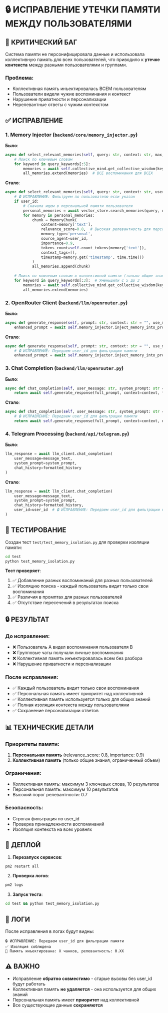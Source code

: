 # 🔒 ИСПРАВЛЕНИЕ УТЕЧКИ ПАМЯТИ МЕЖДУ ПОЛЬЗОВАТЕЛЯМИ

## 🚨 **КРИТИЧЕСКИЙ БАГ**

Система памяти не персонифицировала данные и использовала коллективную память для всех пользователей, что приводило к **утечке контекста** между разными пользователями и группами.

### **Проблема**:
- Коллективная память инъектировалась ВСЕМ пользователям
- Пользователи видели чужие воспоминания и контекст
- Нарушение приватности и персонализации
- Нерелевантные ответы с чужим контекстом

## ✅ **ИСПРАВЛЕНИЕ**

### **1. Memory Injector** (`backend/core/memory_injector.py`)

**Было**:
```python
async def select_relevant_memories(self, query: str, context: str, max_memories: int = 10):
    # Поиск по ключевым словам
    for keyword in query_keywords[:5]:
        memories = await self.collective_mind.get_collective_wisdom(keyword, limit=20)
        all_memories.extend(memories)  # ВСЕ воспоминания для ВСЕХ
```

**Стало**:
```python
async def select_relevant_memories(self, query: str, context: str, user_id: str = None, max_memories: int = 10):
    # 🔒 ИСПРАВЛЕНИЕ: Фильтруем по пользователю если указан
    if user_id:
        # Сначала ищем в персональной памяти пользователя
        personal_memories = await vector_store.search_memories(query, user_id, limit=10)
        for memory in personal_memories:
            chunk = MemoryChunk(
                content=memory['text'],
                relevance_score=0.8,  # Высокая релевантность для персональной памяти
                memory_type='personal',
                source_agent=user_id,
                importance=0.9,
                tokens_count=self.count_tokens(memory['text']),
                context_tags=[],
                timestamp=memory.get('timestamp', time.time())
            )
            all_memories.append(chunk)
    
    # Поиск по ключевым словам в коллективной памяти (только общие знания)
    for keyword in query_keywords[:3]:  # Уменьшили с 5 до 3
        memories = await self.collective_mind.get_collective_wisdom(keyword, limit=10)  # Уменьшили с 20 до 10
        all_memories.extend(memories)
```

### **2. OpenRouter Client** (`backend/llm/openrouter.py`)

**Было**:
```python
async def generate_response(self, prompt: str, context: str = "", use_memory: bool = True, ...):
    enhanced_prompt = await self.memory_injector.inject_memory_into_prompt(prompt, context, memory_budget)
```

**Стало**:
```python
async def generate_response(self, prompt: str, context: str = "", use_memory: bool = True, user_id: str = None, ...):
    # 🔒 ИСПРАВЛЕНИЕ: Передаем user_id для фильтрации памяти
    enhanced_prompt = await self.memory_injector.inject_memory_into_prompt(prompt, context, user_id, memory_budget)
```

### **3. Chat Completion** (`backend/llm/openrouter.py`)

**Было**:
```python
async def chat_completion(self, user_message: str, system_prompt: str = "", chat_history: Optional[List[Dict[str, str]]] = None, context: str = "", **kwargs):
    return await self.generate_response(full_prompt, context=context, **kwargs)
```

**Стало**:
```python
async def chat_completion(self, user_message: str, system_prompt: str = "", chat_history: Optional[List[Dict[str, str]]] = None, context: str = "", user_id: str = None, **kwargs):
    # 🔒 ИСПРАВЛЕНИЕ: Передаем user_id для фильтрации памяти
    return await self.generate_response(full_prompt, context=context, user_id=user_id, **kwargs)
```

### **4. Telegram Processing** (`backend/api/telegram.py`)

**Было**:
```python
llm_response = await llm_client.chat_completion(
    user_message=message_text,
    system_prompt=system_prompt,
    chat_history=formatted_history
)
```

**Стало**:
```python
llm_response = await llm_client.chat_completion(
    user_message=message_text,
    system_prompt=system_prompt,
    chat_history=formatted_history,
    user_id=user_id  # 🔒 ИСПРАВЛЕНИЕ: Передаем user_id для фильтрации памяти
)
```

## 🧪 **ТЕСТИРОВАНИЕ**

Создан тест `test/test_memory_isolation.py` для проверки изоляции памяти:

```bash
cd test
python test_memory_isolation.py
```

**Тест проверяет**:
1. ✅ Добавление разных воспоминаний для разных пользователей
2. ✅ Изоляцию поиска - каждый пользователь видит только свои воспоминания
3. ✅ Различия в промптах для разных пользователей
4. ✅ Отсутствие пересечений в результатах поиска

## 🔒 **РЕЗУЛЬТАТ**

### **До исправления**:
- ❌ Пользователь A видел воспоминания пользователя B
- ❌ Групповые чаты получали личные воспоминания
- ❌ Коллективная память инъектировалась всем без разбора
- ❌ Нарушение приватности и персонализации

### **После исправления**:
- ✅ Каждый пользователь видит только свои воспоминания
- ✅ Персональная память имеет приоритет над коллективной
- ✅ Коллективная память используется только для общих знаний
- ✅ Полная изоляция контекста между пользователями
- ✅ Сохранение персонализации ответов

## 📊 **ТЕХНИЧЕСКИЕ ДЕТАЛИ**

### **Приоритеты памяти**:
1. **Персональная память** (relevance_score: 0.8, importance: 0.9)
2. **Коллективная память** (только общие знания, ограниченный объем)

### **Ограничения**:
- Коллективная память: максимум 3 ключевых слова, 10 результатов
- Персональная память: максимум 10 результатов
- Высокий порог релевантности: 0.7

### **Безопасность**:
- Строгая фильтрация по user_id
- Проверка принадлежности воспоминаний
- Изоляция контекста на всех уровнях

## 🚀 **ДЕПЛОЙ**

1. **Перезапуск сервисов**:
```bash
pm2 restart all
```

2. **Проверка логов**:
```bash
pm2 logs
```

3. **Запуск теста**:
```bash
cd test && python test_memory_isolation.py
```

## 📝 **ЛОГИ**

После исправления в логах будут видны:
```
🔒 ИСПРАВЛЕНИЕ: Передаем user_id для фильтрации памяти
✅ Изоляция соблюдена
🧠 Память инъектирована: X чанков, релевантность: 0.XX
```

## ⚠️ **ВАЖНО**

- Исправление **обратно совместимо** - старые вызовы без user_id будут работать
- Коллективная память **не удаляется** - она используется для общих знаний
- Персональная память имеет **приоритет** над коллективной
- Все существующие данные **сохраняются** 